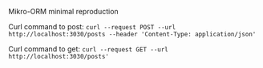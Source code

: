 Mikro-ORM minimal reproduction

Curl command to post:
`curl --request POST --url http://localhost:3030/posts --header 'Content-Type: application/json'`

Curl command to get:
`curl --request GET --url http://localhost:3030/posts'`
